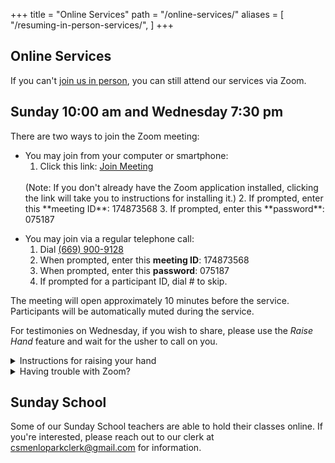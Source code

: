 +++
title = "Online Services"
path = "/online-services/"
aliases = [
  "/resuming-in-person-services/",
]
+++

<div class="content-and-sidebar">

<section>

# Online Services

If you can't [join us in person], you can still attend our services via Zoom.

[join us in person]: @/services.md

## Sunday <time datetime="10:00">10:00 am</time> and Wednesday <time datetime="19:30">7:30 pm</time>

There are two ways to join the Zoom meeting:

* You may join from your computer or smartphone:
  1. Click this link:
    <a class="button" href="https://us02web.zoom.us/j/174873568?pwd=eXh1emxnTFptYVBsZmFxTUxBMmk0UT09" rel="external" target="_blank">Join Meeting</a>
    <br>
    (Note: If you don't already have the Zoom application installed, clicking the
    link will take you to instructions for installing it.)
  2. If prompted, enter this **meeting ID**: <span class="meeting-id"><span>174</span><span>873</span>568</span>
  3. If prompted, enter this **password**: <span class="meeting-password"><span>075</span>187</span>

<!---->
* You may join via a regular telephone call:
  1. Dial <a class="blue" href="tel:+16699009128">(669) 900-9128</a>
  2. When prompted, enter this **meeting ID**: <span class="meeting-id"><span>174</span><span>873</span>568</span>
  3. When prompted, enter this **password**: <span class="meeting-password"><span>075</span>187</span>
  4. If prompted for a participant ID, dial <span class="phone-keypresses">#</span> to skip.

The meeting will open approximately 10 minutes before the service.  Participants
will be automatically muted during the service.

For testimonies on Wednesday, if you wish to share, please use the *Raise Hand*
feature and wait for the usher to call on you.

<details>
  <summary>Instructions for raising your hand</summary>
  <ul>
    <li><strong>Mac or Windows:</strong> Click on <em>Reactions</em>, then click
    on <em>Raise Hand</em>.</li>
    <li><strong>Older Zoom on Windows:</strong> Click on <em>Participants</em>,
    then in the panel that opens click on <em>Raise Hand</em>.</li>
    <li><strong>iOS and Android:</strong> Tap <em>More</em>, then tap <em>Raise
    Hand</em>.</li> <li><strong>Telephone:</strong> Dial <span
    class=phone-keypresses>*9</span>.</li>
  </ul>
</details>

<details>
  <summary>Having trouble with Zoom?</summary>
  <p>Check out our <a href="https://docs.google.com/document/d/1MExTk6okg_J-DLE5nTNDSr8zRliVzqWJxdWcZcl4_rU/edit?usp=sharing" rel="external" target="_blank">Problem-solving Zoom Issues</a> document.</p>
</details>

## Sunday School

Some of our Sunday School teachers are able to hold their classes online. If
you're interested, please reach out to our clerk at
<a href="mailto:csmenloparkclerk@gmail.com">csmenloparkclerk@gmail.com</a> for
information.

</section>

<aside class="right">
<script src="https://www.christianscience.com/includes/widgets/prayer-response-page-3.js" type="text/javascript"></script>
</aside>

</div>
